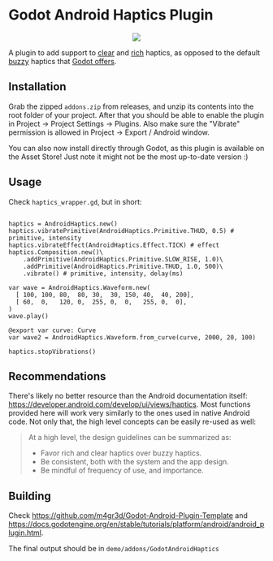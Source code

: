 # Godot Android Haptics Plugin
<p align="center">
  <img src="https://github.com/user-attachments/assets/c8882560-6939-4f73-a0bd-38e5de9000bf" />
</p>

A plugin to add support to [clear](https://developer.android.com/develop/ui/views/haptics/haptics-principles#clear_haptics) and [rich](https://developer.android.com/develop/ui/views/haptics/haptics-principles#rich_haptics) haptics, as opposed to the default [buzzy](https://developer.android.com/develop/ui/views/haptics/haptics-principles#buzzy_haptics) haptics that [Godot offers](https://docs.godotengine.org/en/stable/classes/class_input.html#class-input-method-vibrate-handheld).

## Installation
Grab the zipped `addons.zip` from releases, and unzip its contents into the root folder of your project. After that you should be able to enable the plugin in Project -> Project Settings -> Plugins. Also make sure the "Vibrate" permission is allowed in Project -> Export / Android window.

You can also now install directly through Godot, as this plugin is available on the Asset Store! Just note it might not be the most up-to-date version :)

## Usage
Check `haptics_wrapper.gd`, but in short:
```gdscript

haptics = AndroidHaptics.new()
haptics.vibratePrimitive(AndroidHaptics.Primitive.THUD, 0.5) # primitive, intensity
haptics.vibrateEffect(AndroidHaptics.Effect.TICK) # effect
haptics.Composition.new()\
    .addPrimitive(AndroidHaptics.Primitive.SLOW_RISE, 1.0)\
    .addPrimitive(AndroidHaptics.Primitive.THUD, 1.0, 500)\ 
    .vibrate() # primitive, intensity, delay(ms)

var wave = AndroidHaptics.Waveform.new(
  [ 100, 100, 80,  80, 30,  30, 150, 40,  40, 200],
  [ 60,  0,   120, 0,  255, 0,  0,   255, 0,  0],
)
wave.play()

@export var curve: Curve
var wave2 = AndroidHaptics.Waveform.from_curve(curve, 2000, 20, 100)

haptics.stopVibrations()
```

## Recommendations
There's likely no better resource than the Android documentation itself: https://developer.android.com/develop/ui/views/haptics.
Most functions provided here will work very similarly to the ones used in native Android code. Not only that, the high level concepts can be easily re-used as well:

> At a high level, the design guidelines can be summarized as:
> 
> - Favor rich and clear haptics over buzzy haptics.
> - Be consistent, both with the system and the app design.
> - Be mindful of frequency of use, and importance.

## Building 
Check https://github.com/m4gr3d/Godot-Android-Plugin-Template and https://docs.godotengine.org/en/stable/tutorials/platform/android/android_plugin.html.

The final output should be in `demo/addons/GodotAndroidHaptics`
